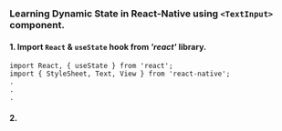### Learning Dynamic State in React-Native using ```<TextInput>``` component.
#### 1. Import ```React``` & ```useState``` hook from ***'react'*** library.
```JSX
import React, { useState } from 'react';
import { StyleSheet, Text, View } from 'react-native';
.
.
.
```

#### 2. 
